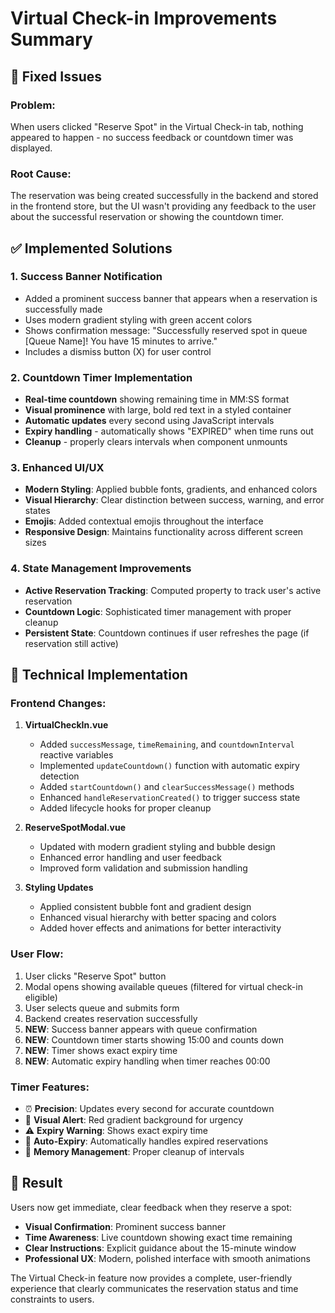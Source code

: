 # Virtual Check-in Improvements Summary

## 🎯 **Fixed Issues**

### **Problem**: 
When users clicked "Reserve Spot" in the Virtual Check-in tab, nothing appeared to happen - no success feedback or countdown timer was displayed.

### **Root Cause**: 
The reservation was being created successfully in the backend and stored in the frontend store, but the UI wasn't providing any feedback to the user about the successful reservation or showing the countdown timer.

## ✅ **Implemented Solutions**

### 1. **Success Banner Notification**
- Added a prominent success banner that appears when a reservation is successfully made
- Uses modern gradient styling with green accent colors
- Shows confirmation message: "Successfully reserved spot in queue [Queue Name]! You have 15 minutes to arrive."
- Includes a dismiss button (X) for user control

### 2. **Countdown Timer Implementation**
- **Real-time countdown** showing remaining time in MM:SS format
- **Visual prominence** with large, bold red text in a styled container
- **Automatic updates** every second using JavaScript intervals
- **Expiry handling** - automatically shows "EXPIRED" when time runs out
- **Cleanup** - properly clears intervals when component unmounts

### 3. **Enhanced UI/UX**
- **Modern Styling**: Applied bubble fonts, gradients, and enhanced colors
- **Visual Hierarchy**: Clear distinction between success, warning, and error states
- **Emojis**: Added contextual emojis throughout the interface
- **Responsive Design**: Maintains functionality across different screen sizes

### 4. **State Management Improvements**
- **Active Reservation Tracking**: Computed property to track user's active reservation
- **Countdown Logic**: Sophisticated timer management with proper cleanup
- **Persistent State**: Countdown continues if user refreshes the page (if reservation still active)

## 🔧 **Technical Implementation**

### **Frontend Changes:**

1. **VirtualCheckIn.vue**
   - Added `successMessage`, `timeRemaining`, and `countdownInterval` reactive variables
   - Implemented `updateCountdown()` function with automatic expiry detection
   - Added `startCountdown()` and `clearSuccessMessage()` methods
   - Enhanced `handleReservationCreated()` to trigger success state
   - Added lifecycle hooks for proper cleanup

2. **ReserveSpotModal.vue**
   - Updated with modern gradient styling and bubble design
   - Enhanced error handling and user feedback
   - Improved form validation and submission handling

3. **Styling Updates**
   - Applied consistent bubble font and gradient design
   - Enhanced visual hierarchy with better spacing and colors
   - Added hover effects and animations for better interactivity

### **User Flow:**
1. User clicks "Reserve Spot" button
2. Modal opens showing available queues (filtered for virtual check-in eligible)
3. User selects queue and submits form
4. Backend creates reservation successfully
5. **NEW**: Success banner appears with queue confirmation
6. **NEW**: Countdown timer starts showing 15:00 and counts down
7. **NEW**: Timer shows exact expiry time
8. **NEW**: Automatic expiry handling when timer reaches 00:00

### **Timer Features:**
- ⏰ **Precision**: Updates every second for accurate countdown
- 🔴 **Visual Alert**: Red gradient background for urgency
- ⚠️ **Expiry Warning**: Shows exact expiry time
- 🚫 **Auto-Expiry**: Automatically handles expired reservations
- 🧹 **Memory Management**: Proper cleanup of intervals

## 🚀 **Result**

Users now get immediate, clear feedback when they reserve a spot:
- **Visual Confirmation**: Prominent success banner
- **Time Awareness**: Live countdown showing exact time remaining  
- **Clear Instructions**: Explicit guidance about the 15-minute window
- **Professional UX**: Modern, polished interface with smooth animations

The Virtual Check-in feature now provides a complete, user-friendly experience that clearly communicates the reservation status and time constraints to users.
